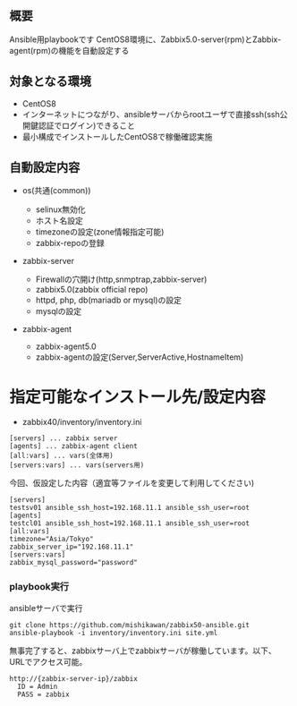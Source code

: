 ## 概要

Ansible用playbookです
CentOS8環境に、Zabbix5.0-server(rpm)とZabbix-agent(rpm)の機能を自動設定する

## 対象となる環境

* CentOS8
* インターネットにつながり、ansibleサーバからrootユーザで直接ssh(ssh公開鍵認証でログイン)できること
* 最小構成でインストールしたCentOS8で稼働確認実施

## 自動設定内容

* os(共通(common))
	+ selinux無効化
	+ ホスト名設定
	+ timezoneの設定(zone情報指定可能)
	+ zabbix-repoの登録

* zabbix-server
  + Firewallの穴開け(http,snmptrap,zabbix-server)
  + zabbix5.0(zabbix official repo)
  + httpd, php, db(mariadb or mysql)の設定
  + mysqlの設定
	
  
* zabbix-agent
	+ zabbix-agent5.0
  + zabbix-agentの設定(Server,ServerActive,HostnameItem)

# 指定可能なインストール先/設定内容

* zabbix40/inventory/inventory.ini

```
[servers] ... zabbix server
[agents] ... zabbix-agent client
[all:vars] ... vars(全体用)
[servers:vars] ... vars(servers用)
```

今回、仮設定した内容（適宜等ファイルを変更して利用してください)
```
[servers]
testsv01 ansible_ssh_host=192.168.11.1 ansible_ssh_user=root
[agents]
testcl01 ansible_ssh_host=192.168.11.1 ansible_ssh_user=root
[all:vars]
timezone="Asia/Tokyo"
zabbix_server_ip="192.168.11.1"
[servers:vars]
zabbix_mysql_password="password"
```

### playbook実行

ansibleサーバで実行
```
git clone https://github.com/mishikawan/zabbix50-ansible.git
ansible-playbook -i inventory/inventory.ini site.yml
```

無事完了すると、zabbixサーバ上でzabbixサーバが稼働しています。以下、URLでアクセス可能。
```
http://{zabbix-server-ip}/zabbix
  ID = Admin
  PASS = zabbix
```
